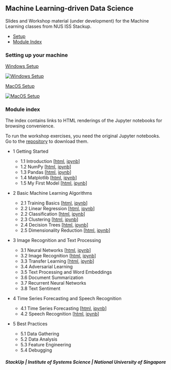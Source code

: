 ## Machine Learning-driven Data Science

Slides and Workshop material (under development) for the Machine Learning classes from NUS ISS Stackup.

- [Setup](#setting-up-your-machine)
- [Module Index](#module-index)

### Setting up your machine

[Windows Setup](https://www.youtube.com/watch?v=DzIIjWz11Fc)

[![Windows Setup](https://img.youtube.com/vi/DzIIjWz11Fc/0.jpg)](https://www.youtube.com/watch?v=DzIIjWz11Fc)

[MacOS Setup](https://www.youtube.com/watch?v=fjzx9HKGEzQ)

[![MacOS Setup](https://img.youtube.com/vi/fjzx9HKGEzQ/0.jpg)](https://www.youtube.com/watch?v=fjzx9HKGEzQ)

### Module index

The index contains links to HTML renderings of the Jupyter notebooks for browsing convenience.

To run the workshop exercises, you need the original Jupyter notebooks. Go to the [repository](https://github.com/lisaong/mldds-courseware) to download them.

- 1 Getting Started
  - 1.1 Introduction [[html](01_GettingStarted/intro.slides.html), [ipynb](https://github.com/lisaong/mldds-courseware/blob/master/01_GettingStarted/intro.ipynb)]
  - 1.2 NumPy [[html](01_GettingStarted/numpy.slides.html), [ipynb](https://github.com/lisaong/mldds-courseware/blob/master/01_GettingStarted/numpy.ipynb)]
  - 1.3 Pandas [[html](01_GettingStarted/pandas.slides.html), [ipynb](https://github.com/lisaong/mldds-courseware/blob/master/01_GettingStarted/pandas.ipynb)]
  - 1.4 Matplotlib [[html](01_GettingStarted/matplotlib.slides.html), [ipynb](https://github.com/lisaong/mldds-courseware/blob/master/01_GettingStarted/matplotlib.ipynb)]
  - 1.5 My First Model [[html](01_GettingStarted/my-first-model.slides.html), [ipynb](https://github.com/lisaong/mldds-courseware/blob/master/01_GettingStarted/my-first-model.ipynb)]

- 2 Basic Machine Learning Algorithms
  - 2.1 Training Basics [[html](02_BasicMLAlgorithms/training-basics.slides.html), [ipynb](https://github.com/lisaong/mldds-courseware/blob/master/02_BasicMLAlgorithms/training-basics.ipynb)]
  - 2.2 Linear Regression [[html](02_BasicMLAlgorithms/linear-regression.slides.html), [ipynb](https://github.com/lisaong/mldds-courseware/blob/master/02_BasicMLAlgorithms/linear-regression.ipynb)]
  - 2.2 Classification [[html](02_BasicMLAlgorithms/classification.slides.html), [ipynb](https://github.com/lisaong/mldds-courseware/blob/master/02_BasicMLAlgorithms/classification.ipynb)]
  - 2.3 Clustering [[html](02_BasicMLAlgorithms/clustering.slides.html), [ipynb](https://github.com/lisaong/mldds-courseware/blob/master/02_BasicMLAlgorithms/clustering.ipynb)]
  - 2.4 Decision Trees [[html](02_BasicMLAlgorithms/decision-trees.slides.html), [ipynb](https://github.com/lisaong/mldds-courseware/blob/master/02_BasicMLAlgorithms/decision-trees.ipynb)]
  - 2.5 Dimensionality Reduction [[html](02_BasicMLAlgorithms/dimensionality.slides.html), [ipynb](https://github.com/lisaong/mldds-courseware/blob/master/02_BasicMLAlgorithms/dimensionality.ipynb)]

- 3 Image Recognition and Text Processing
  - 3.1 Neural Networks [[html](03_TextImage/neural-networks.slides.html), [ipynb](https://github.com/lisaong/mldds-courseware/blob/master/03_TextImage/neural-networks.ipynb)]
  - 3.2 Image Recognition [[html](03_TextImage/image.slides.html), [ipynb](https://github.com/lisaong/mldds-courseware/blob/master/03_TextImage/image.ipynb)]
  - 3.3 Transfer Learning [[html](03_TextImage/transfer-learning.slides.html), [ipynb](https://github.com/lisaong/mldds-courseware/blob/master/03_TextImage/transfer-learning.ipynb)]
  - 3.4 Adversarial Learning
  - 3.5 Text Processing and Word Embeddings
  - 3.6 Document Summarization
  - 3.7 Recurrent Neural Networks
  - 3.8 Text Sentiment

- 4 Time Series Forecasting and Speech Recognition
  - 4.1 Time Series Forecasting [[html](04_SpeechTimeSeries/timeseries.slides.html), [ipynb](https://github.com/lisaong/mldds-courseware/blob/master/04_SpeechTimeSeries/timeseries.ipynb)]
  - 4.2 Speech Recognition [[html](04_SpeechTimeSeries/speech.slides.html), [ipynb](https://github.com/lisaong/mldds-courseware/blob/master/04_SpeechTimeSeries/speech.ipynb)]

- 5 Best Practices
  - 5.1 Data Gathering
  - 5.2 Data Analysis
  - 5.3 Feature Engineering
  - 5.4 Debugging

##### StackUp | Institute of Systems Science | National University of Singapore

